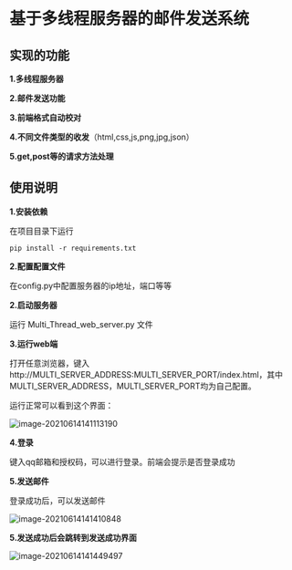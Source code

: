 # 基于多线程服务器的邮件发送系统   

## 实现的功能

**1.多线程服务器**

**2.邮件发送功能**

**3.前端格式自动校对**

**4.不同文件类型的收发**（html,css,js,png,jpg,json）

**5.get,post等的请求方法处理**



## 使用说明

**1.安装依赖**

在项目目录下运行 

```
pip install -r requirements.txt
```

**2.配置配置文件**

在config.py中配置服务器的ip地址，端口等等

**2.启动服务器**

运行 Multi_Thread_web_server.py 文件

**3.运行web端**

打开任意浏览器，键入 http://MULTI_SERVER_ADDRESS:MULTI_SERVER_PORT/index.html，其中MULTI_SERVER_ADDRESS，MULTI_SERVER_PORT均为自己配置。

运行正常可以看到这个界面：



![image-20210614141113190](C:\Users\86133\AppData\Roaming\Typora\typora-user-images\image-20210614141113190.png)



**4.登录**

键入qq邮箱和授权码，可以进行登录。前端会提示是否登录成功

**5.发送邮件**

登录成功后，可以发送邮件

![image-20210614141410848](C:\Users\86133\AppData\Roaming\Typora\typora-user-images\image-20210614141410848.png)



**5.发送成功后会跳转到发送成功界面**

![image-20210614141449497](C:\Users\86133\AppData\Roaming\Typora\typora-user-images\image-20210614141449497.png)



